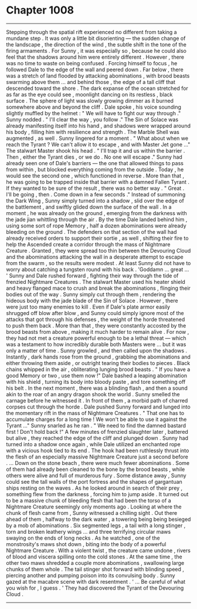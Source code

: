 
# Chapter 1008


---

Stepping through the spatial rift experienced no different from taking a mundane step . It was only a little bit disorienting — the sudden change of the landscape , the direction of the wind , the subtle shift in the tone of the firing armaments . For Sunny , it was especially so , because he could also feel that the shadows around him were entirely different .
However , there was no time to waste on being confused .
Forcing himself to focus , he followed Dale to the edge of the wall and peered down .
Far below , there was a stretch of land flooded by attacking abominations , with brood beasts swarming above them ... and behind those , the edge of a tall cliff that descended toward the shore . The dark expanse of the ocean stretched for as far as the eye could see , moonlight dancing on its restless , black surface .
The sphere of light was slowly growing dimmer as it burned somewhere above and beyond the cliff .
Dale spoke , his voice sounding slightly muffled by the helmet :
" We will have to fight our way through ."
Sunny nodded .
" I'll clear the way , you follow ."
The Sin of Solace was already manifesting itself into his hand , and shadows were wrapped around his body , filling him with resilience and strength . The Marble Shell was augmented , as well .
Sunny lingered for a moment .
" What about when we reach the Tyrant ? We can't allow it to escape , and with Master Jet gone ..."
The stalwart Master shook his head .
" I'll trap it and us within the barrier . Then , either the Tyrant dies , or we do . No one will escape ."
Sunny had already seen one of Dale's barriers — the one that allowed things to pass from within , but blocked everything coming from the outside . Today , he would see the second one , which functioned in reverse .
More than that , he was going to be trapped inside that barrier with a damned Fallen Tyrant . If they wanted to be sure of the result , there was no better way .
" Great . I'll be going , then . Come down in a few seconds ."
Instead of summoning the Dark Wing , Sunny simply turned into a shadow , slid over the edge of the battlement , and swiftly glided down the surface of the wall . In a moment , he was already on the ground , emerging from the darkness with the jade jian whittling through the air .
By the time Dale landed behind him , using some sort of rope Memory , half a dozen abominations were already bleeding on the ground .
The defenders on that section of the wall had already received orders to support their sortie , as well , shifting their fire to help the Ascended create a corridor through the mass of Nightmare Creature . Granted , they were spread too thin between the Devouring Cloud and the abominations attacking the wall in a desperate attempt to escape from the swarm , so the results were modest .
At least Sunny did not have to worry about catching a tungsten round with his back .
'Goddamn ... great ... '
Sunny and Dale rushed forward , fighting their way through the tide of frenzied Nightmare Creatures . The stalwart Master used his heater shield and heavy flanged mace to crush and break the abominations , flinging their bodies out of the way . Sunny simply cut through them , rendering the hideous body with the jade blade of the Sin of Solace .
However , there were just too many enemies to kill . Even if Dale's plate armor easily shrugged off blow after blow , and Sunny could simply ignore most of the attacks that got through his defenses , the weight of the horde threatened to push them back . More than that , they were constantly accosted by the brood beasts from above , making it much harder to remain alive .
For now , they had not met a creature powerful enough to be a lethal threat — which was a testament to how incredibly durable both Masters were ... but it was only a matter of time .
Sunny growled , and then called upon the shadows .
Instantly , dark hands rose from the ground , grabbing the abominations and either throwing them aside , or outright tearing their bodies to pieces . Black chains whipped in the air , obliterating lunging brood beasts .
" If you have a good Memory or two , use them now !"
Dale bashed a leaping abomination with his shield , turning its body into bloody paste , and tore something off his belt .
In the next moment , there was a blinding flash , and then a sound akin to the roar of an angry dragon shook the world . Sunny smelled the carnage before he witnessed it . In front of them , a morbid path of charred corpses cut through the horde .
Dale pushed Sunny forward and lunged into the momentary rift in the mass of Nightmare Creatures .
" That one has to accumulate charges for a long time ! We won't be able to use it against the Tyrant ..."
Sunny snarled as he ran .
" We need to find the damned bastard first ! Don't hold back !"
A few minutes of frenzied slaughter later , battered but alive , they reached the edge of the cliff and plunged down . Sunny had turned into a shadow once again , while Dale utilized an enchanted rope with a vicious hook tied to its end . The hook had been ruthlessly thrust into the flesh of an especially massive Nightmare Creature just a second before .
... Down on the stone beach , there were much fewer abominations . Some of them had already been cleaned to the bone by the brood beasts , while others were alive and full of murderous fury . Some distance away , Sunny could see the tall walls of the port fortress and the shapes of gargantuan ships resting on the waves .
As he looked around in search of their prey , something flew from the darkness , forcing him to jump aside . It turned out to be a massive chunk of bleeding flesh that had been the torso of a Nightmare Creature seemingly only moments ago .
Looking at where the chunk of flesh came from , Sunny witnessed a chilling sight .
Out there ahead of them , halfway to the dark water , a towering being being besieged by a mob of abominations . Six segmented legs , a tail with a long stinger , torn and broken leathery wings ... and three terrifying circular maws swaying on the ends of long necks .
As he watched , one of the monstrosity's maws shot down , biting into the body of a powerful Nightmare Creature . With a violent twist , the creature came undone , rivers of blood and viscera spilling onto the cold stones . At the same time , the other two maws shredded a couple more abominations , swallowing large chunks of them whole . The tail stinger shot forward with blinding speed , piercing another and pumping poison into its convulsing body .
Sunny gazed at the macabre scene with dark resentment .
' ... Be careful of what you wish for , I guess . '
They had discovered the Tyrant of the Devouring Cloud .

---


